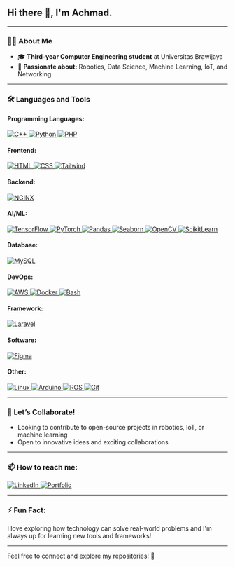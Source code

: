 ## Hi there 👋, I'm Achmad.

---

### 👨‍💻 About Me  
- 🎓 **Third-year Computer Engineering student** at Universitas Brawijaya  
- 🤖 **Passionate about:** Robotics, Data Science, Machine Learning, IoT, and Networking  

---

### 🛠️ Languages and Tools  

#### Programming Languages:
<p align="left">
  <a href="https://www.w3schools.com/cpp/" target="_blank">
    <img src="https://img.shields.io/badge/C/C++-%2300599C.svg?style=for-the-badge&logo=c%2B%2B&logoColor=white" alt="C++"/>
  </a>
  <a href="https://www.python.org" target="_blank">
    <img src="https://img.shields.io/badge/Python-%233776AB.svg?style=for-the-badge&logo=python&logoColor=white" alt="Python"/>
  </a>
  <a href="https://www.php.net" target="_blank">
    <img src="https://img.shields.io/badge/PHP-%23777BB4.svg?style=for-the-badge&logo=php&logoColor=white" alt="PHP"/>
  </a>
</p>

#### Frontend:
<p align="left">
  <a href="https://www.w3schools.com/html/" target="_blank">
    <img src="https://img.shields.io/badge/HTML-%23E34F26.svg?style=for-the-badge&logo=html5&logoColor=white" alt="HTML"/>
  </a>
  <a href="https://www.w3schools.com/css/" target="_blank">
    <img src="https://img.shields.io/badge/CSS-%231572B6.svg?style=for-the-badge&logo=css3&logoColor=white" alt="CSS"/>
  </a>
  <a href="https://tailwindcss.com/" target="_blank">
    <img src="https://img.shields.io/badge/Tailwind-%2306B6D4.svg?style=for-the-badge&logo=tailwindcss&logoColor=white" alt="Tailwind"/>
  </a>
</p>

#### Backend:
<p align="left">
  <a href="https://www.nginx.org/" target="_blank">
    <img src="https://img.shields.io/badge/NGINX-%23009639.svg?style=for-the-badge&logo=nginx&logoColor=white" alt="NGINX"/>
  </a>
</p>

#### AI/ML:
<p align="left">
  <a href="https://www.tensorflow.org/" target="_blank">
    <img src="https://img.shields.io/badge/TensorFlow-%23FF6F00.svg?style=for-the-badge&logo=tensorflow&logoColor=white" alt="TensorFlow"/>
  </a>
  <a href="https://pytorch.org/" target="_blank">
    <img src="https://img.shields.io/badge/PyTorch-%23EE4C2C.svg?style=for-the-badge&logo=pytorch&logoColor=white" alt="PyTorch"/>
  </a>
  <a href="https://pandas.pydata.org/" target="_blank">
    <img src="https://img.shields.io/badge/Pandas-%23150458.svg?style=for-the-badge&logo=pandas&logoColor=white" alt="Pandas"/>
  </a>
  <a href="https://seaborn.pydata.org/" target="_blank">
    <img src="https://img.shields.io/badge/Seaborn-%231A1A1A.svg?style=for-the-badge&logo=python&logoColor=white" alt="Seaborn"/>
  </a>
  <a href="https://opencv.org/" target="_blank">
    <img src="https://img.shields.io/badge/OpenCV-%235C3EE8.svg?style=for-the-badge&logo=opencv&logoColor=white" alt="OpenCV"/>
  </a>
  <a href="https://scikit-learn.org/" target="_blank">
    <img src="https://img.shields.io/badge/ScikitLearn-%23F7931E.svg?style=for-the-badge&logo=scikitlearn&logoColor=white" alt="ScikitLearn"/>
  </a>
</p>

#### Database:
<p align="left">
  <a href="https://www.mysql.com/" target="_blank">
    <img src="https://img.shields.io/badge/MySQL-%234479A1.svg?style=for-the-badge&logo=mysql&logoColor=white" alt="MySQL"/>
  </a>
</p>

#### DevOps:
<p align="left">
  <a href="https://aws.amazon.com/" target="_blank">
    <img src="https://img.shields.io/badge/AWS-%23FF9900.svg?style=for-the-badge&logo=amazonaws&logoColor=white" alt="AWS"/>
  </a>
  <a href="https://www.docker.com/" target="_blank">
    <img src="https://img.shields.io/badge/Docker-%232496ED.svg?style=for-the-badge&logo=docker&logoColor=white" alt="Docker"/>
  </a>
  <a href="https://www.gnu.org/software/bash/" target="_blank">
    <img src="https://img.shields.io/badge/Bash-%234EAA25.svg?style=for-the-badge&logo=gnu-bash&logoColor=white" alt="Bash"/>
  </a>
</p>

#### Framework:
<p align="left">
  <a href="https://laravel.com/" target="_blank">
    <img src="https://img.shields.io/badge/Laravel-%23FF2D20.svg?style=for-the-badge&logo=laravel&logoColor=white" alt="Laravel"/>
  </a>
</p>

#### Software:
<p align="left">
  <a href="https://www.figma.com/" target="_blank">
    <img src="https://img.shields.io/badge/Figma-%23F24E1E.svg?style=for-the-badge&logo=figma&logoColor=white" alt="Figma"/>
  </a>
</p>

#### Other:
<p align="left">
  <a href="https://www.linux.org/" target="_blank">
    <img src="https://img.shields.io/badge/Linux-%23FCC624.svg?style=for-the-badge&logo=linux&logoColor=black" alt="Linux"/>
  </a>
  <a href="https://www.arduino.cc/" target="_blank">
    <img src="https://img.shields.io/badge/Arduino-%2300979D.svg?style=for-the-badge&logo=arduino&logoColor=white" alt="Arduino"/>
  </a>
  <a href="https://www.ros.org/" target="_blank">
    <img src="https://img.shields.io/badge/ROS-%23223337.svg?style=for-the-badge&logo=ros&logoColor=white" alt="ROS"/>
  </a>
  <a href="https://git-scm.com/" target="_blank">
    <img src="https://img.shields.io/badge/Git-%23F05032.svg?style=for-the-badge&logo=git&logoColor=white" alt="Git"/>
  </a>
</p>

---

### 🤝 Let’s Collaborate!  
- Looking to contribute to open-source projects in robotics, IoT, or machine learning  
- Open to innovative ideas and exciting collaborations  

---

### 📫 How to reach me:    
<p>
  <a href="https://www.linkedin.com/in/achmadrohman" target="_blank">
    <img src="https://img.shields.io/badge/LinkedIn-0A66C2?style=for-the-badge&logo=linkedin&logoColor=white" alt="LinkedIn"/>
  </a>
  <a href="http://achmadrzm.site" target="_blank">
    <img src="https://img.shields.io/badge/Portfolio-000000?style=for-the-badge&logo=githubpages&logoColor=white" alt="Portfolio"/>
  </a>
</p>

---

### ⚡ Fun Fact:  
I love exploring how technology can solve real-world problems and I'm always up for learning new tools and frameworks!  

---

Feel free to connect and explore my repositories! 🚀
